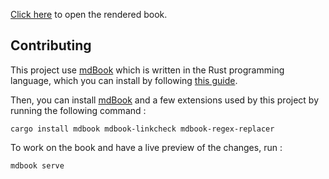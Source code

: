 [Click here] to open the rendered book.

## Contributing

This project use [mdBook] which is written in the Rust programming language,
which you can install by following [this guide].

Then, you can install [mdBook] and a few extensions used by this
project by running the following command :

```
cargo install mdbook mdbook-linkcheck mdbook-regex-replacer
```

To work on the book and have a live preview of the changes, run :

```
mdbook serve
```

[Click here]: https://zmavli.github.io/aberbanbju/book/html/index.html
[mdBook]: https://github.com/rust-lang/mdBook
[this guide]: https://www.rust-lang.org/tools/install